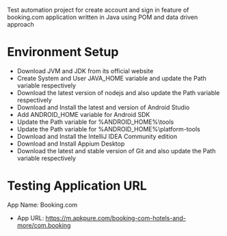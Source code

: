Test automation project for create account and sign in feature of booking.com application written in Java using POM and data driven approach

# Environment Setup
- Download JVM and JDK from its official website
- Create System and User JAVA_HOME variable and update the Path variable respectively
- Download the latest version of nodejs and also update the Path variable respectively
- Download and Install the latest and version of Android Studio
- Add ANDROID_HOME variable for Android SDK
- Update the Path variable for %ANDROID_HOME%\tools
- Update the Path variable for %ANDROID_HOME%\platform-tools
- Download and Install the IntelliJ IDEA Community edition
- Download and Install Appium Desktop
- Download the latest and stable version of Git and also update the Path variable respectively

# Testing Application URL
App Name: Booking.com
- App URL: https://m.apkpure.com/booking-com-hotels-and-more/com.booking
